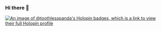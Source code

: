 ### Hi there 👋

<!--
**toothlesspanda/toothlesspanda** is a ✨ _special_ ✨ repository because its `README.md` (this file) appears on your GitHub profile.

Here are some ideas to get you started:

- 🔭 I’m currently working on ...
- 🌱 I’m currently learning ...
- 👯 I’m looking to collaborate on ...
- 🤔 I’m looking for help with ...
- 💬 Ask me about ...
- 📫 How to reach me: ...
- 😄 Pronouns: ...
- ⚡ Fun fact: ...
-->
[![An image of @toothlesspanda's Holopin badges, which is a link to view their full Holopin profile](https://holopin.me/toothlesspanda)](https://holopin.io/@toothlesspanda)
